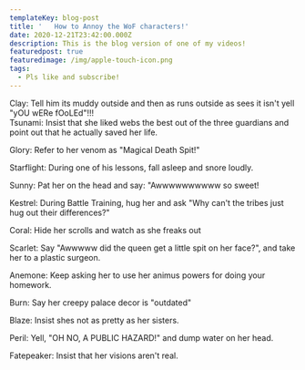 ```yaml
---
templateKey: blog-post
title: '   How to Annoy the WoF characters!'
date: 2020-12-21T23:42:00.000Z
description: This is the blog version of one of my videos!
featuredpost: true
featuredimage: /img/apple-touch-icon.png
tags:
  - Pls like and subscribe!
---
```

  Clay: Tell him its muddy outside and then as runs outside as sees it isn't yell "yOU wERe fOoLEd"!!!\
Tsunami: Insist that she liked webs the best out of the three guardians and point out that he actually saved her life.    

Glory: Refer to her venom as "Magical Death Spit!" 

Starflight: During one of his  lessons, fall asleep and snore loudly.

Sunny: Pat her on the head and say: "Awwwwwwwwww so sweet! 

Kestrel: During Battle Training, hug her and ask "Why can't the tribes just hug out their differences?"

 Coral: Hide her scrolls and watch as she freaks out

Scarlet: Say "Awwwww did the queen get a little spit on her face?", and take her to a plastic surgeon.

  Anemone: Keep asking her to use her animus powers for doing your homework.

Burn: Say her creepy palace decor is "outdated"

 Blaze: Insist shes not as pretty as her sisters.

Peril: Yell, "OH NO, A PUBLIC HAZARD!" and dump water on her head. 

Fatepeaker: Insist that her visions aren't real.
